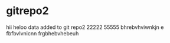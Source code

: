 # gitrepo2
hii heloo 
data added to git repo2
22222
55555
bhrebvhviwnkjn
e fbfbvlvnicnn
frgbhebvhebeuh
